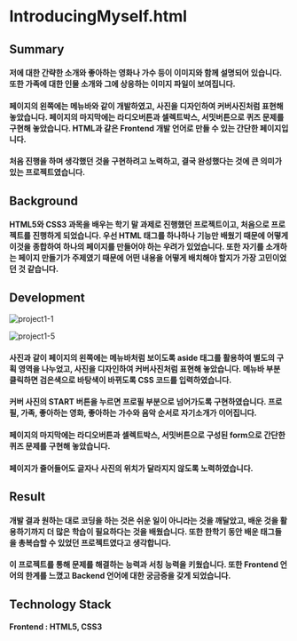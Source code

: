 # IntroducingMyself.html


## Summary
#### 저에 대한 간략한 소개와 좋아하는 영화나 가수 등이 이미지와 함께 설명되어 있습니다. 또한 가족에 대한 인물 소개와 그에 상응하는 이미지 파일이 보여집니다.
#### 페이지의 왼쪽에는 메뉴바와 같이 개발하였고, 사진을 디자인하여 커버사진처럼 표현해 놓았습니다. 페이지의 마지막에는 라디오버튼과 셀렉트박스, 서밋버튼으로 퀴즈 문제를 구현해 놓았습니다. HTML과 같은 Frontend 개발 언어로 만들 수 있는 간단한 페이지입니다.
#### 처음 진행을 하며 생각했던 것을 구현하려고 노력하고, 결국 완성했다는 것에 큰 의미가 있는 프로젝트였습니다.


## Background
#### HTML5와 CSS3 과목을 배우는 학기 말 과제로 진행했던 프로젝트이고, 처음으로 프로젝트를 진행하게 되었습니다. 우선 HTML 태그를 하나하나 기능만 배웠기 때문에 어떻게 이것을 종합하여 하나의 페이지를 만들어야 하는 우려가 있었습니다. 또한 자기를 소개하는 페이지 만들기가 주제였기 때문에 어떤 내용을 어떻게 배치해야 할지가 가장 고민이었던 것 같습니다.


## Development
![project1-1](https://user-images.githubusercontent.com/84059942/184618031-d226022e-3cb6-4876-ac0c-9e2a2ad7e3bf.png)

![project1-5](https://user-images.githubusercontent.com/84059942/184620658-5ced4e85-b951-4656-a994-80c3c445d1e3.png)

#### 사진과 같이 페이지의 왼쪽에는 메뉴바처럼 보이도록 aside 태그를 활용하여 별도의 구획 영역을 나누었고, 사진을 디자인하여 커버사진처럼 표현해 놓았습니다. 메뉴바 부분 클릭하면 검은색으로 바탕색이 바뀌도록 CSS 코드를 입력하였습니다. 
#### 커버 사진의 START 버튼을 누르면 프로필 부분으로 넘어가도록 구현하였습니다. 프로필, 가족, 좋아하는 영화, 좋아하는 가수와 음악 순서로 자기소개가 이어집니다.
#### 페이지의 마지막에는 라디오버튼과 셀렉트박스, 서밋버튼으로 구성된 form으로 간단한 퀴즈 문제를 구현해 놓았습니다.
#### 페이지가 줄어들어도 글자나 사진의 위치가 달라지지 않도록 노력하였습니다.


## Result
#### 개발 결과 원하는 대로 코딩을 하는 것은 쉬운 일이 아니라는 것을 깨달았고, 배운 것을 활용하기까지 더 많은 학습이 필요하다는 것을 배웠습니다. 또한 한학기 동안 배운 태그들을 총복습할 수 있었던 프로젝트였다고 생각합니다.
#### 이 프로젝트를 통해 문제를 해결하는 능력과 서칭 능력을 키웠습니다. 또한 Frontend 언어의 한계를 느꼈고 Backend 언어에 대한 궁금증을 갖게 되었습니다.


## Technology Stack
#### Frontend : HTML5, CSS3
